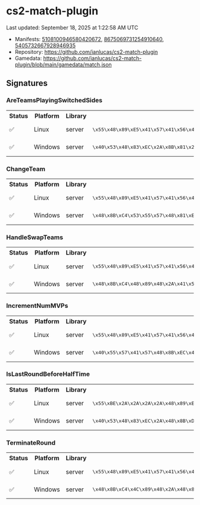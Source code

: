 # cs2-match-plugin 

Last updated: September 18, 2025 at 1:22:58 AM UTC

* Manifests: [5108100946580420672](https://steamdb.info/depot/2347771/history/?changeid=M:5108100946580420672), [8675069731254910640](https://steamdb.info/depot/2347773/history/?changeid=M:8675069731254910640), [5405732667928946935](https://steamdb.info/depot/2347770/history/?changeid=M:5405732667928946935)
* Repository: https://github.com/ianlucas/cs2-match-plugin
* Gamedata: https://github.com/ianlucas/cs2-match-plugin/blob/main/gamedata/match.json

## Signatures

### AreTeamsPlayingSwitchedSides

<table>
<tr><th>Status</th><th>Platform</th><th>Library</th><th>CODE-Style</th><th>IDA-Style</th></tr><tr><td>✅</td><td>Linux</td><td>server</td><td>
<pre>
\x55\x48\x89\xE5\x41\x57\x41\x56\x41\x55\x41\x54\x53\x48\x89\xFB\x48\x83\xEC\x2A\x8B\x87\x2A\x2A\x2A\x2A\x8B\x97
</pre>
</td><td>
<pre>
55 48 89 E5 41 57 41 56 41 55 41 54 53 48 89 FB 48 83 EC ? 8B 87 ? ? ? ? 8B 97
</pre>
</td></tr><tr><td>✅</td><td>Windows</td><td>server</td><td>
<pre>
\x40\x53\x48\x83\xEC\x2A\x8B\x81\x2A\x2A\x2A\x2A\x48\x8B\xD9\x8B\x91
</pre>
</td><td>
<pre>
40 53 48 83 EC ? 8B 81 ? ? ? ? 48 8B D9 8B 91
</pre>
</td></tr></table>

### ChangeTeam

<table>
<tr><th>Status</th><th>Platform</th><th>Library</th><th>CODE-Style</th><th>IDA-Style</th></tr><tr><td>✅</td><td>Linux</td><td>server</td><td>
<pre>
\x55\x48\x89\xE5\x41\x57\x41\x56\x41\x55\x41\x54\x53\x48\x83\xEC\x2A\x44\x0F\xB6\xB7\x2A\x2A\x2A\x2A\x44\x39\xF6
</pre>
</td><td>
<pre>
55 48 89 E5 41 57 41 56 41 55 41 54 53 48 83 EC ? 44 0F B6 B7 ? ? ? ? 44 39 F6
</pre>
</td></tr><tr><td>✅</td><td>Windows</td><td>server</td><td>
<pre>
\x48\x8B\xC4\x53\x55\x57\x48\x81\xEC\x2A\x2A\x2A\x2A\x0F\xB6\xA9
</pre>
</td><td>
<pre>
48 8B C4 53 55 57 48 81 EC ? ? ? ? 0F B6 A9
</pre>
</td></tr></table>

### HandleSwapTeams

<table>
<tr><th>Status</th><th>Platform</th><th>Library</th><th>CODE-Style</th><th>IDA-Style</th></tr><tr><td>✅</td><td>Linux</td><td>server</td><td>
<pre>
\x55\x48\x89\xE5\x41\x57\x41\x56\x45\x31\xF6\x41\x55\x41\x54\x53\x48\x81\xEC\x2A\x2A\x2A\x2A\x4C\x8D\x25
</pre>
</td><td>
<pre>
55 48 89 E5 41 57 41 56 45 31 F6 41 55 41 54 53 48 81 EC ? ? ? ? 4C 8D 25
</pre>
</td></tr><tr><td>✅</td><td>Windows</td><td>server</td><td>
<pre>
\x48\x8B\xC4\x48\x89\x48\x2A\x41\x54\x48\x81\xEC\x2A\x2A\x2A\x2A\x48\x89\x58
</pre>
</td><td>
<pre>
48 8B C4 48 89 48 ? 41 54 48 81 EC ? ? ? ? 48 89 58
</pre>
</td></tr></table>

### IncrementNumMVPs

<table>
<tr><th>Status</th><th>Platform</th><th>Library</th><th>CODE-Style</th><th>IDA-Style</th></tr><tr><td>✅</td><td>Linux</td><td>server</td><td>
<pre>
\x55\x48\x89\xE5\x41\x57\x41\x56\x41\x55\x41\x54\x49\x89\xFC\x53\x48\x8D\x3D\x2A\x2A\x2A\x2A\x89\xF3
</pre>
</td><td>
<pre>
55 48 89 E5 41 57 41 56 41 55 41 54 49 89 FC 53 48 8D 3D ? ? ? ? 89 F3
</pre>
</td></tr><tr><td>✅</td><td>Windows</td><td>server</td><td>
<pre>
\x40\x55\x57\x41\x57\x48\x8B\xEC\x48\x81\xEC
</pre>
</td><td>
<pre>
40 55 57 41 57 48 8B EC 48 81 EC
</pre>
</td></tr></table>

### IsLastRoundBeforeHalfTime

<table>
<tr><th>Status</th><th>Platform</th><th>Library</th><th>CODE-Style</th><th>IDA-Style</th></tr><tr><td>✅</td><td>Linux</td><td>server</td><td>
<pre>
\x55\xBE\x2A\x2A\x2A\x2A\x48\x89\xE5\x41\x55\x41\x54\x53\x48\x89\xFB\x48\x8D\x3D\x2A\x2A\x2A\x2A\x48\x83\xEC\x2A\xE8\x2A\x2A\x2A\x2A\x48\x85\xC0\x74
</pre>
</td><td>
<pre>
55 BE ? ? ? ? 48 89 E5 41 55 41 54 53 48 89 FB 48 8D 3D ? ? ? ? 48 83 EC ? E8 ? ? ? ? 48 85 C0 74
</pre>
</td></tr><tr><td>✅</td><td>Windows</td><td>server</td><td>
<pre>
\x40\x53\x48\x83\xEC\x2A\x48\x8B\xD9\xBA\x2A\x2A\x2A\x2A\x48\x8D\x0D\x2A\x2A\x2A\x2A\xE8\x2A\x2A\x2A\x2A\x48\x85\xC0\x75\x2A\x48\x8B\x05\x2A\x2A\x2A\x2A\x48\x8B\x40\x2A\x80\x38\x2A\x0F\x84\x2A\x2A\x2A\x2A\x83\xBB
</pre>
</td><td>
<pre>
40 53 48 83 EC ? 48 8B D9 BA ? ? ? ? 48 8D 0D ? ? ? ? E8 ? ? ? ? 48 85 C0 75 ? 48 8B 05 ? ? ? ? 48 8B 40 ? 80 38 ? 0F 84 ? ? ? ? 83 BB
</pre>
</td></tr></table>

### TerminateRound

<table>
<tr><th>Status</th><th>Platform</th><th>Library</th><th>CODE-Style</th><th>IDA-Style</th></tr><tr><td>✅</td><td>Linux</td><td>server</td><td>
<pre>
\x55\x48\x89\xE5\x41\x57\x41\x56\x49\x89\xFE\x41\x55\x41\x54\x53\x48\x81\xEC\x2A\x2A\x2A\x2A\x48\x8D\x05\x2A\x2A\x2A\x2A\xF3\x0F\x11\x85
</pre>
</td><td>
<pre>
55 48 89 E5 41 57 41 56 49 89 FE 41 55 41 54 53 48 81 EC ? ? ? ? 48 8D 05 ? ? ? ? F3 0F 11 85
</pre>
</td></tr><tr><td>✅</td><td>Windows</td><td>server</td><td>
<pre>
\x48\x8B\xC4\x4C\x89\x48\x2A\x48\x89\x48\x2A\x55\x56
</pre>
</td><td>
<pre>
48 8B C4 4C 89 48 ? 48 89 48 ? 55 56
</pre>
</td></tr></table>

